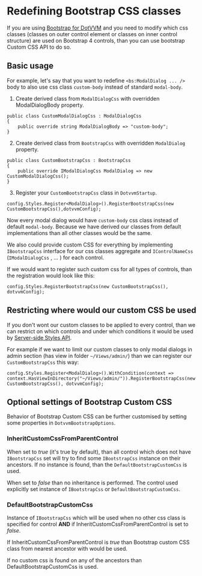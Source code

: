 # Redefining Bootstrap CSS classes

If you are using [Bootstrap for DotVVM](/landing/bootstrap-for-dotvvm) and you need to modify which css classes (classes on outer control element or classes on inner control structure) are used on Bootstrap 4 controls, than you can use bootstrap Custom CSS API to do so.

## Basic usage
For example, let's say that you want to redefine `<bs:ModalDialog ... />` body to also use css class `custom-body` instead of standard `modal-body`.

1. Create derived class from `ModalDialogCss` with overridden ModalDialogBody property.

```CSHARP
public class CustomModalDialogCss : ModalDialogCss
{
    public override string ModalDialogBody => "custom-body";
}
```

2. Create derived class from `BootstrapCss` with overridden `ModalDialog` property.

```CSHARP
public class CustomBootstrapCss : BootstrapCss
{
    public override IModalDialogCss ModalDialog => new CustomModalDialogCss();
}
```

3. Register your `CustomBootstrapCss` class in `DotvvmStartup`.

```CSHARP
config.Styles.Register<ModalDialog>().RegisterBootstrapCss(new CustomBootstrapCss(),dotvvmConfig);
```

Now every modal dialog would have `custom-body` css class instead of default `modal-body`.
Because we have derived our classes from default implementations than all other classes would be the same. 

We also could provide custom CSS for everything by implementing `IBootstrapCss` interface for our css classes aggregate and `IControlNameCss` (`IModalDialogCss` , ... ) for each control.

If we would want to register such custom css for all types of controls, than the registration would look like this:
```CSHARP
config.Styles.RegisterBootstrapCss(new CustomBootstrapCss(), dotvvmConfig);
```

## Restricting where would our custom CSS be used
If you don't wont our custom classes to be applied to every control, than we can restrict on which controls and under which conditions it would be used by [Server-side Styles API](/docs/tutorials/basics-server-side-styles).

For example if we want to limit our custom classes to only modal dialogs in admin section (has view in folder `~/Views/admin/`) than we can register our `CustomBootstrapCss` this way:

```CSHARP
config.Styles.Register<ModalDialog>().WithCondition(context => context.HasViewInDirectory("~/Views/admin/")).RegisterBootstrapCss(new CustomBootstrapCss(), dotvvmConfig);
```

## Optional settings of Bootstrap Custom CSS

Behavior of Bootstrap Custom CSS can be further customised by setting some properties in `DotvvmBootstrapOptions`.

### InheritCustomCssFromParentControl
When set to *true* (it's true by default), than all control  which does not have `IBootstrapCss` set will try to find some `IBootstrapCss` instance on their ancestors. If no instance is found, than the `DefaultBootstrapCustomCss` is used.

When set to *false* than no inheritance is performed. The control used explicitly set instance of `IBootstrapCss` or `DefaultBootstrapCustomCss`.

### DefaultBootstrapCustomCss
Instance of `IBootstrapCss` which will be used when no other css class is specified for control **AND** if InheritCustomCssFromParentControl is set to *false*.

If InheritCustomCssFromParentControl is *true* than Bootstrap custom CSS class from nearest ancestor with would be used.

If no custom css is found on any of the ancestors than DefaultBootstrapCustomCss is used.